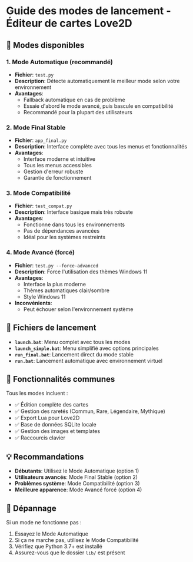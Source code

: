 # Guide des modes de lancement - Éditeur de cartes Love2D

## 🚀 Modes disponibles

### 1. Mode Automatique (recommandé)
- **Fichier**: `test.py`
- **Description**: Détecte automatiquement le meilleur mode selon votre environnement
- **Avantages**: 
  - Fallback automatique en cas de problème
  - Essaie d'abord le mode avancé, puis bascule en compatibilité
  - Recommandé pour la plupart des utilisateurs

### 2. Mode Final Stable  
- **Fichier**: `app_final.py`
- **Description**: Interface complète avec tous les menus et fonctionnalités
- **Avantages**:
  - Interface moderne et intuitive
  - Tous les menus accessibles
  - Gestion d'erreur robuste
  - Garantie de fonctionnement

### 3. Mode Compatibilité
- **Fichier**: `test_compat.py`  
- **Description**: Interface basique mais très robuste
- **Avantages**:
  - Fonctionne dans tous les environnements
  - Pas de dépendances avancées
  - Idéal pour les systèmes restreints

### 4. Mode Avancé (forcé)
- **Fichier**: `test.py --force-advanced`
- **Description**: Force l'utilisation des thèmes Windows 11
- **Avantages**:
  - Interface la plus moderne
  - Thèmes automatiques clair/sombre
  - Style Windows 11
- **Inconvénients**:
  - Peut échouer selon l'environnement système

## 📁 Fichiers de lancement

- **`launch.bat`**: Menu complet avec tous les modes
- **`launch_simple.bat`**: Menu simplifié avec options principales  
- **`run_final.bat`**: Lancement direct du mode stable
- **`run.bat`**: Lancement automatique avec environnement virtuel

## 🔧 Fonctionnalités communes

Tous les modes incluent :
- ✅ Édition complète des cartes
- ✅ Gestion des raretés (Commun, Rare, Légendaire, Mythique)
- ✅ Export Lua pour Love2D
- ✅ Base de données SQLite locale
- ✅ Gestion des images et templates
- ✅ Raccourcis clavier

## 💡 Recommandations

- **Débutants**: Utilisez le Mode Automatique (option 1)
- **Utilisateurs avancés**: Mode Final Stable (option 2)  
- **Problèmes système**: Mode Compatibilité (option 3)
- **Meilleure apparence**: Mode Avancé forcé (option 4)

## 🚨 Dépannage

Si un mode ne fonctionne pas :
1. Essayez le Mode Automatique
2. Si ça ne marche pas, utilisez le Mode Compatibilité
3. Vérifiez que Python 3.7+ est installé
4. Assurez-vous que le dossier `lib/` est présent
